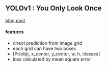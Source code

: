 ## YOLOv1 : You Only Look Once
[blog post](https://silvercity.oopy.io/a28ef9b8-4f33-4cc1-9077-00c0d984c521)
#### features
- direct prediction from image grid
- each grid can have two boxes
- [Pr(obj), x_center, y_center, w, h, classes]
- loss calculated by mean square error